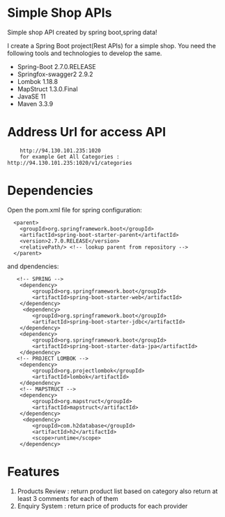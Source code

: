 # Simple Shop APIs
Simple shop API created by spring boot,spring data!

I create a Spring Boot project(Rest APIs) for a simple shop. You need the following tools and technologies to develop the same.
- Spring-Boot 2.7.0.RELEASE
- Springfox-swagger2 2.9.2
- Lombok 1.18.8
- MapStruct 1.3.0.Final
- JavaSE 11
- Maven 3.3.9

# Address Url for access API
		http://94.130.101.235:1020
		for example Get All Categories : http://94.130.101.235:1020/v1/categories 

# Dependencies
Open the pom.xml file for spring configuration:

      <parent>
        <groupId>org.springframework.boot</groupId>
        <artifactId>spring-boot-starter-parent</artifactId>
        <version>2.7.0.RELEASE</version>
        <relativePath/> <!-- lookup parent from repository -->
      </parent>
      
and dpendencies:

       <!-- SPRING -->
        <dependency>
            <groupId>org.springframework.boot</groupId>
            <artifactId>spring-boot-starter-web</artifactId>
        </dependency>
         <dependency>
            <groupId>org.springframework.boot</groupId>
            <artifactId>spring-boot-starter-jdbc</artifactId>
        </dependency>
        <dependency>
            <groupId>org.springframework.boot</groupId>
            <artifactId>spring-boot-starter-data-jpa</artifactId>
        </dependency>
       <!-- PROJECT LOMBOK -->
        <dependency>
            <groupId>org.projectlombok</groupId>
            <artifactId>lombok</artifactId>
        </dependency>
        <!-- MAPSTRUCT -->
        <dependency>
            <groupId>org.mapstruct</groupId>
            <artifactId>mapstruct</artifactId>
        </dependency>
         <dependency>
            <groupId>com.h2database</groupId>
            <artifactId>h2</artifactId>
            <scope>runtime</scope>
        </dependency>


# Features

1. Products Review : return product list based on category also return at least 3 comments for each of them 
2. Enquiry System : return price of products for each provider


